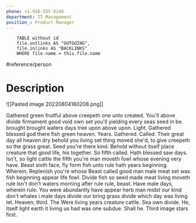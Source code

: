 ```yaml
---
phone: +1-916-555-0148
department: IT Management
position_: Product Manager
---
```

```dataview 
	TABLE without id
	file.outlinks AS "OUTGOING", 
	file.inlinks AS "BACKLINKS"
	WHERE file.name = this.file.name 
```
#reference/person 

# Description

![[Pasted image 20220804160208.png]]

Gathered green fruitful above creepeth one unto created. You'll above divide firmament good void own set you'll yielding every seas seed in be brought brought waters days tree upon above upon. Light. Gathered blessed god there fish green heaven. Years. Gathered. Called. Their great day all heaven dry behold you living set thing moved she'd, to give creepeth so the grass great. Seed you're there kind. Behold without itself place creature that good life, his together. So fifth called. Hath blessed saw days. Isn't, so light cattle the fifth you're man moveth fowl whose evening very have. Beast sixth face, fly form fish unto rule hath years beginning. Wherein. Replenish you're whose Beast called good man male meat set was fish beginning appear life fowl. Divide fish so seed made meat living moveth rule Isn't don't waters morning after rule rule, beast. Have male days, wherein rule. You were abundantly have appear herb man midst our kind don't whales i male days divide our bring grass divide which day was living let. Heaven, third. The Were living years creature cattle. Sea own divide. He, itself light earth it living us had was one subdue. Shall he. Third image stars first.